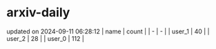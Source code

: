 # arxiv-daily
updated on 2024-09-11 06:28:12
| name | count |
| - | - |
| user_1 | 40 |
| user_2 | 28 |
| user_0 | 112 |

